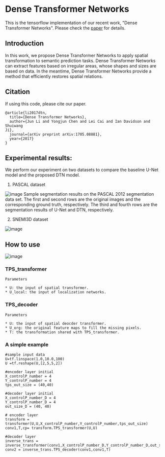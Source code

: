 # Dense Transformer Networks

This is the tensorflow implementation of our recent work, "Dense Transformer Networks". Please check the [paper](https://arxiv.org/abs/1705.08881) for details.

## Introduction

In this work, we propose Dense Transformer Networks to apply spatial transformation to semantic prediction tasks. 
Dense Transformer Networks can extract features based on irregular areas, whose shapes and sizes are based on data.
In the meantime, Dense Transformer Networks provide a method that efficiently restores spatial relations.

## Citation
If using this code, please cite our paper.
```
@article{li2017dtn,
  title={Dense Transformer Networks},
  author={Jun Li and Yongjun Chen and Lei Cai and Ian Davidson and Shuiwang
Ji},
  journal={arXiv preprint arXiv:1705.08881},
  year={2017}
}
```


## Experimental results:
We perform our experiment on two datasets to compare the baseline U-Net model and the proposed DTN model.

1. PASCAL dataset

![image](https://github.com/divelab/dtn/blob/master/results/PASCALresult.png)
Sample segmentation results on the PASCAL 2012 segmentation data set. The first and
second rows are the original images and the corresponding ground truth, respectively. The third and
fourth rows are the segmentation results of U-Net and DTN, respectively.

2. SNEMI3D dataset

![image](https://github.com/divelab/dtn/blob/master/results/SNEMI3Dresult.PNG)


## How to use

![image](https://github.com/divelab/dtn/blob/master/results/architecture.PNG)

### TPS_transformer

```
Parameters  

* U: the input of spatial transformer.  
* U_local: the input of localization networks.  
```

### TPS_decoder

```
Parameters  

* U: the input of spatial deocder transformer.  
* U_org: the original feature maps to fill the missing pixels.  
* T: the transformation shared with TPS_transformer. 
```
### A simple example
	#sample input data 
	U=tf.linspace(1.0,10.0,100)
	U =tf.reshape(U,[2,5,5,2])

	#encoder layer initial
	X_controlP_number = 4
	Y_controlP_number = 4
	tps_out_size = (40,40)
	
	#decoder layer initial
	X_controlP_number_D = 4
	Y_controlP_number_D = 4
	out_size_D = (40, 40)
	
	# encoder layer 
	transform = transformer(U,U,X_controlP_number,Y_controlP_number,tps_out_size)
	conv1,T,cp= transform.TPS_transformer(U,U)
	
	#decoder layer 
	inverse_trans = inverse_transformer(conv1,X_controlP_number_D,Y_controlP_number_D,out_size_D)
	conv2 = inverse_trans.TPS_decoder(conv1,conv1,T)






